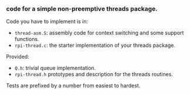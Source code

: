 ### code for a simple non-preemptive threads package.

Code you have to implement is in:
  - `thread-asm.S`: assembly code for context switching and some support functions.
  - `rpi-thread.c`: the starter implementation of your threads package.

Provided:
  - `Q.h`: trivial queue implementation.
  - `rpi-thread.h` prototypes and description for the threads routines.

Tests are prefixed by a number from easiest to hardest.
